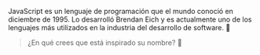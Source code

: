 JavaScript es un lenguaje de programación que el mundo conoció en diciembre de 1995. Lo desarrolló Brendan Eich y es actualmente uno de los lenguajes más utilizados en la industria del desarrollo de software. :star_struck:

> ¿En qué crees que está inspirado su nombre? :thinking: